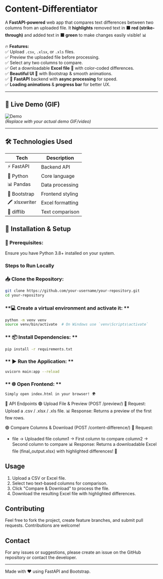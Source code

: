 # Content-Differentiator

A **FastAPI-powered** web app that compares text differences between two columns from an uploaded file. It **highlights** removed text in **🟥 red (strike-through)** and added text in **🟩 green** to make changes easily visible! 📊  

🔥 **Features:**  
✅ Upload `.csv`, `.xlsx`, or `.xls` files.  
✅ Preview the uploaded file before processing.  
✅ Select any two columns to compare.  
✅ Get a downloadable **Excel file** 📂 with color-coded differences.  
✅ **Beautiful UI** 🎨 with Bootstrap & smooth animations.  
✅ 🚀 **FastAPI** backend with **async processing** for speed.  
✅ **Loading animations** & **progress bar** for better UX.  

---

## 🌟 Live Demo (GIF)  

![Demo](https://media.giphy.com/media/26AHONQ79FdWZhAI0/giphy.gif)  
*(Replace with your actual demo GIF/video)*  

---

## 🛠 Technologies Used  

| **Tech**   | **Description**  |
|------------|----------------|
| ⚡ FastAPI  | Backend API   |
| 🐍 Python  | Core language  |
| 📊 Pandas  | Data processing  |
| 🎨 Bootstrap  | Frontend styling  |
| 🖍 xlsxwriter  | Excel formatting  |
| 🔄 difflib  | Text comparison  |

## 🚀 Installation & Setup  

### **🔧 Prerequisites:** 
Ensure you have Python 3.8+ installed on your system.

### Steps to Run Locally
### **📥 Clone the Repository:**
   ```bash
   git clone https://github.com/your-username/your-repository.git
   cd your-repository
   ```
### **💻 Create a virtual environment and activate it: **
   ```bash
   python -m venv venv
   source venv/bin/activate  # On Windows use `venv\Scripts\activate`
   ```
   
### ** 📦 Install Dependencies: **
   ```bash
   pip install -r requirements.txt
   ```
### ** ▶ Run the Application: **
   ```bash
   uvicorn main:app --reload
   ```
### ** 🌐 Open Frontend: **
```bash
Simply open index.html in your browser! 🌍
```

🔗 API Endpoints
🟢 Upload File & Preview (POST /preview/)
📂 Request: Upload a .csv / .xlsx / .xls file.
📊 Response: Returns a preview of the first few rows.

🟢 Compare Columns & Download (POST /content-difference/)
📂 Request:

   * file → Uploaded file
column1 → First column to compare
column2 → Second column to compare
📊 Response: Returns a downloadable Excel file (final_output.xlsx) with highlighted differences! 🎉

## Usage
1. Upload a CSV or Excel file.
2. Select two text-based columns for comparison.
3. Click "Compare & Download" to process the file.
4. Download the resulting Excel file with highlighted differences.

## Contributing
Feel free to fork the project, create feature branches, and submit pull requests. Contributions are welcome!

## Contact
For any issues or suggestions, please create an issue on the GitHub repository or contact the developer.

---
Made with ❤️ using FastAPI and Bootstrap.



